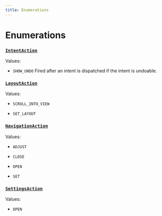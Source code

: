 ```yaml
---
title: Enumerations
---
```

# Enumerations
### [`IntentAction`](https://github.com/dxos/dxos/blob/3ca6d230f/packages/sdk/app-framework/src/plugins/IntentPlugin/provides.ts#L30)



Values:
- `SHOW_UNDO` Fired after an intent is dispatched if the intent is undoable.


### [`LayoutAction`](https://github.com/dxos/dxos/blob/3ca6d230f/packages/sdk/app-framework/src/plugins/common/layout.ts#L89)



Values:
- `SCROLL_INTO_VIEW` 

- `SET_LAYOUT` 


### [`NavigationAction`](https://github.com/dxos/dxos/blob/3ca6d230f/packages/sdk/app-framework/src/plugins/common/navigation.ts#L102)



Values:
- `ADJUST` 

- `CLOSE` 

- `OPEN` 

- `SET` 


### [`SettingsAction`](https://github.com/dxos/dxos/blob/3ca6d230f/packages/sdk/app-framework/src/plugins/common/settings.ts#L20)



Values:
- `OPEN` 


